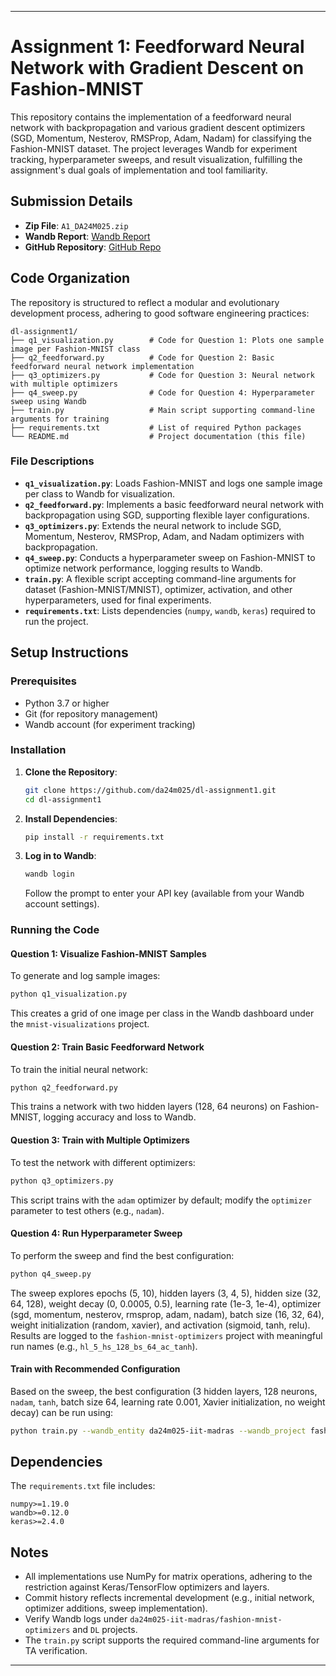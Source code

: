 
---

# Assignment 1: Feedforward Neural Network with Gradient Descent on Fashion-MNIST

This repository contains the implementation of a feedforward neural network with backpropagation and various gradient descent optimizers (SGD, Momentum, Nesterov, RMSProp, Adam, Nadam) for classifying the Fashion-MNIST dataset. The project leverages Wandb for experiment tracking, hyperparameter sweeps, and result visualization, fulfilling the assignment's dual goals of implementation and tool familiarity.

## Submission Details
- **Zip File**: `A1_DA24M025.zip` 
- **Wandb Report**: [Wandb Report](https://wandb.ai/da24m025-iit-madras/fashion-mnist-optimizers/reports/DA6401-Assignment-1-Report--VmlldzoxMTcwNjUwMQ)
- **GitHub Repository**: [GitHub Repo](https://github.com/da24m025/da6401_assignment1) 


## Code Organization
The repository is structured to reflect a modular and evolutionary development process, adhering to good software engineering practices:

```
dl-assignment1/
├── q1_visualization.py        # Code for Question 1: Plots one sample image per Fashion-MNIST class
├── q2_feedforward.py          # Code for Question 2: Basic feedforward neural network implementation
├── q3_optimizers.py           # Code for Question 3: Neural network with multiple optimizers
├── q4_sweep.py                # Code for Question 4: Hyperparameter sweep using Wandb
├── train.py                   # Main script supporting command-line arguments for training
├── requirements.txt           # List of required Python packages
└── README.md                  # Project documentation (this file)
```

### File Descriptions
- **`q1_visualization.py`**: Loads Fashion-MNIST and logs one sample image per class to Wandb for visualization.
- **`q2_feedforward.py`**: Implements a basic feedforward neural network with backpropagation using SGD, supporting flexible layer configurations.
- **`q3_optimizers.py`**: Extends the neural network to include SGD, Momentum, Nesterov, RMSProp, Adam, and Nadam optimizers with backpropagation.
- **`q4_sweep.py`**: Conducts a hyperparameter sweep on Fashion-MNIST to optimize network performance, logging results to Wandb.
- **`train.py`**: A flexible script accepting command-line arguments for dataset (Fashion-MNIST/MNIST), optimizer, activation, and other hyperparameters, used for final experiments.
- **`requirements.txt`**: Lists dependencies (`numpy`, `wandb`, `keras`) required to run the project.

## Setup Instructions

### Prerequisites
- Python 3.7 or higher
- Git (for repository management)
- Wandb account (for experiment tracking)

### Installation
1. **Clone the Repository**:
   ```bash
   git clone https://github.com/da24m025/dl-assignment1.git
   cd dl-assignment1
   ```

2. **Install Dependencies**:
   ```bash
   pip install -r requirements.txt
   ```

3. **Log in to Wandb**:
   ```bash
   wandb login
   ```
   Follow the prompt to enter your API key (available from your Wandb account settings).

### Running the Code

#### Question 1: Visualize Fashion-MNIST Samples
To generate and log sample images:
```bash
python q1_visualization.py
```
This creates a grid of one image per class in the Wandb dashboard under the `mnist-visualizations` project.

#### Question 2: Train Basic Feedforward Network
To train the initial neural network:
```bash
python q2_feedforward.py
```
This trains a network with two hidden layers (128, 64 neurons) on Fashion-MNIST, logging accuracy and loss to Wandb.

#### Question 3: Train with Multiple Optimizers
To test the network with different optimizers:
```bash
python q3_optimizers.py
```
This script trains with the `adam` optimizer by default; modify the `optimizer` parameter to test others (e.g., `nadam`).

#### Question 4: Run Hyperparameter Sweep
To perform the sweep and find the best configuration:
```bash
python q4_sweep.py
```
The sweep explores epochs (5, 10), hidden layers (3, 4, 5), hidden size (32, 64, 128), weight decay (0, 0.0005, 0.5), learning rate (1e-3, 1e-4), optimizer (sgd, momentum, nesterov, rmsprop, adam, nadam), batch size (16, 32, 64), weight initialization (random, xavier), and activation (sigmoid, tanh, relu). Results are logged to the `fashion-mnist-optimizers` project with meaningful run names (e.g., `hl_5_hs_128_bs_64_ac_tanh`).

#### Train with Recommended Configuration
Based on the sweep, the best configuration (3 hidden layers, 128 neurons, `nadam`, `tanh`, batch size 64, learning rate 0.001, Xavier initialization, no weight decay) can be run using:
```bash
python train.py --wandb_entity da24m025-iit-madras --wandb_project fashion-mnist-optimizers --dataset fashion_mnist --epochs 10 --batch_size 64 --optimizer nadam --learning_rate 0.001 --num_layers 5 --hidden_size 128 --weight_decay 0 --weight_init xavier --activation tanh --beta1 0.9 --beta2 0.999 --eps 1e-8
```


## Dependencies
The `requirements.txt` file includes:
```
numpy>=1.19.0
wandb>=0.12.0
keras>=2.4.0
```

## Notes
- All implementations use NumPy for matrix operations, adhering to the restriction against Keras/TensorFlow optimizers and layers.
- Commit history reflects incremental development (e.g., initial network, optimizer additions, sweep implementation).
- Verify Wandb logs under `da24m025-iit-madras/fashion-mnist-optimizers` and `DL` projects.
- The `train.py` script supports the required command-line arguments for TA verification.

---

